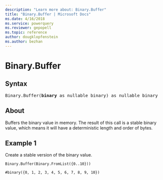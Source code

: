 ```yaml
---
description: "Learn more about: Binary.Buffer"
title: "Binary.Buffer | Microsoft Docs"
ms.date: 4/16/2018
ms.service: powerquery
ms.reviewer: gepopell
ms.topic: reference
author: dougklopfenstein
ms.author: bezhan
---
```

# Binary.Buffer

## Syntax

<pre>
Binary.Buffer(<b>binary</b> as nullable binary) as nullable binary
</pre>

## About
Buffers the binary value in memory. The result of this call is a stable binary value, which means it will have a deterministic length and order of bytes.

## Example 1

Create a stable version of the binary value.

```powerquery-m
Binary.Buffer(Binary.FromList({0..10}))
```

`#binary({0, 1, 2, 3, 4, 5, 6, 7, 8, 9, 10})`

